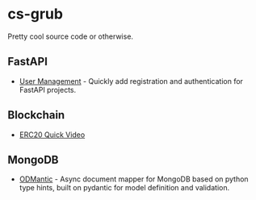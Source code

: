 # cs-grub
Pretty cool source code or otherwise.

## FastAPI
- [User Management](https://github.com/fastapi-users/fastapi-users) - Quickly add registration and authentication for FastAPI projects.

## Blockchain
- [ERC20 Quick Video](https://www.youtube.com/watch?v=8rpir_ZSK1g)

## MongoDB
- [ODMantic](https://art049.github.io/odmantic/) - Async document mapper for MongoDB based on python type hints, built on pydantic for model definition and validation.
